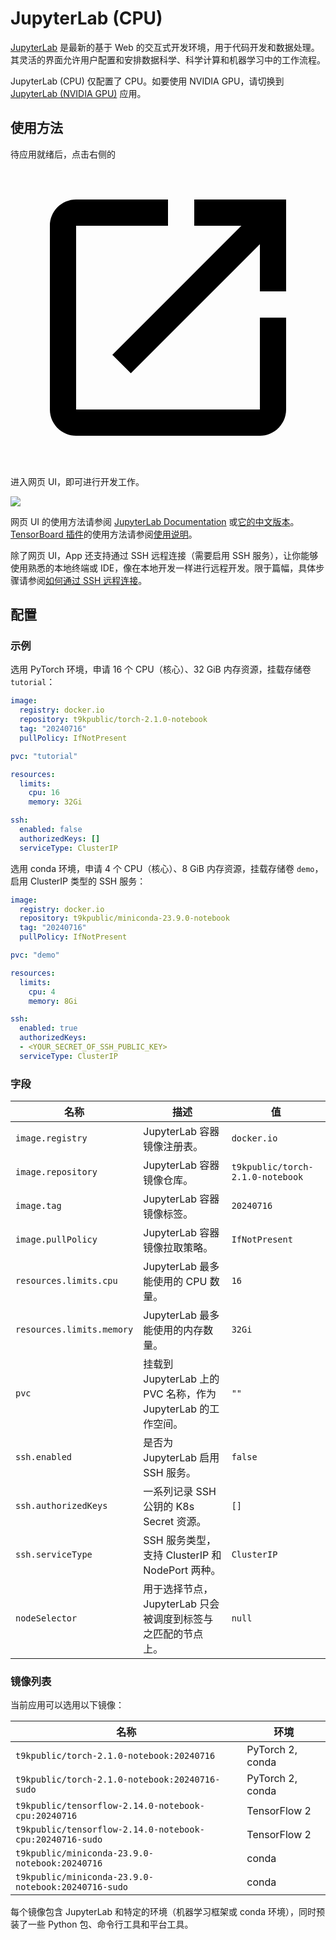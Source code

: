 # JupyterLab (CPU)

[JupyterLab](https://github.com/jupyterlab/jupyterlab) 是最新的基于 Web 的交互式开发环境，用于代码开发和数据处理。其灵活的界面允许用户配置和安排数据科学、科学计算和机器学习中的工作流程。

JupyterLab (CPU) 仅配置了 CPU。如要使用 NVIDIA GPU，请切换到 [JupyterLab (NVIDIA GPU)]() 应用。

## 使用方法

待应用就绪后，点击右侧的 <svg class="MuiSvgIcon-root MuiSvgIcon-colorPrimary MuiSvgIcon-fontSizeMedium css-jxtyyz" focusable="false" aria-hidden="true" viewBox="0 0 24 24" data-testid="OpenInNewIcon"><path d="M19 19H5V5h7V3H5c-1.11 0-2 .9-2 2v14c0 1.1.89 2 2 2h14c1.1 0 2-.9 2-2v-7h-2zM14 3v2h3.59l-9.83 9.83 1.41 1.41L19 6.41V10h2V3z"></path></svg> 进入网页 UI，即可进行开发工作。

![](https://s2.loli.net/2024/08/20/tZiw9cyL6a4Vbkz.png)

网页 UI 的使用方法请参阅 [JupyterLab Documentation](https://jupyterlab.readthedocs.io/en/latest/) 或[它的中文版本](https://jupyterlab.pythonlang.cn/en/latest/)。[TensorBoard 插件](https://github.com/HFAiLab/jupyterlab_tensorboard_pro)的使用方法请参阅[使用说明](https://github.com/HFAiLab/jupyterlab_tensorboard_pro/blob/v4.x/README.zh-cn.md#%E4%BD%BF%E7%94%A8%E8%AF%B4%E6%98%8E)。

除了网页 UI，App 还支持通过 SSH 远程连接（需要启用 SSH 服务），让你能够使用熟悉的本地终端或 IDE，像在本地开发一样进行远程开发。限于篇幅，具体步骤请参阅[如何通过 SSH 远程连接](https://t9k.github.io/ucman/latest/reference/faq/faq-in-jupyterlab-usage.html#%E5%A6%82%E4%BD%95%E9%80%9A%E8%BF%87-ssh-%E8%BF%9C%E7%A8%8B%E8%BF%9E%E6%8E%A5)。

## 配置

### 示例

选用 PyTorch 环境，申请 16 个 CPU（核心）、32 GiB 内存资源，挂载存储卷 `tutorial`：

```yaml
image:
  registry: docker.io
  repository: t9kpublic/torch-2.1.0-notebook
  tag: "20240716"
  pullPolicy: IfNotPresent

pvc: "tutorial"

resources:
  limits:
    cpu: 16
    memory: 32Gi

ssh:
  enabled: false
  authorizedKeys: []
  serviceType: ClusterIP
```

选用 conda 环境，申请 4 个 CPU（核心）、8 GiB 内存资源，挂载存储卷 `demo`，启用 ClusterIP 类型的 SSH 服务：

```yaml
image:
  registry: docker.io
  repository: t9kpublic/miniconda-23.9.0-notebook
  tag: "20240716"
  pullPolicy: IfNotPresent

pvc: "demo"

resources:
  limits:
    cpu: 4
    memory: 8Gi

ssh:
  enabled: true
  authorizedKeys:
  - <YOUR_SECRET_OF_SSH_PUBLIC_KEY>
  serviceType: ClusterIP
```

### 字段

| 名称                      | 描述                                                          | 值                               |
| ------------------------- | ------------------------------------------------------------- | -------------------------------- |
| `image.registry`          | JupyterLab 容器镜像注册表。                                   | `docker.io`                      |
| `image.repository`        | JupyterLab 容器镜像仓库。                                     | `t9kpublic/torch-2.1.0-notebook` |
| `image.tag`               | JupyterLab 容器镜像标签。                                     | `20240716`                       |
| `image.pullPolicy`        | JupyterLab 容器镜像拉取策略。                                 | `IfNotPresent`                   |
| `resources.limits.cpu`    | JupyterLab 最多能使用的 CPU 数量。                            | `16`                             |
| `resources.limits.memory` | JupyterLab 最多能使用的内存数量。                             | `32Gi`                           |
| `pvc`                     | 挂载到 JupyterLab 上的 PVC 名称，作为 JupyterLab 的工作空间。 | `""`                             |
| `ssh.enabled`             | 是否为 JupyterLab 启用 SSH 服务。                             | `false`                          |
| `ssh.authorizedKeys`      | 一系列记录 SSH 公钥的 K8s Secret 资源。                       | `[]`                             |
| `ssh.serviceType`         | SSH 服务类型，支持 ClusterIP 和 NodePort 两种。               | `ClusterIP`                      |
| `nodeSelector`            | 用于选择节点，JupyterLab 只会被调度到标签与之匹配的节点上。   | `null`                           |

### 镜像列表

当前应用可以选用以下镜像：

| 名称                                                     | 环境             |
| -------------------------------------------------------- | ---------------- |
| `t9kpublic/torch-2.1.0-notebook:20240716`                | PyTorch 2, conda |
| `t9kpublic/torch-2.1.0-notebook:20240716-sudo`           | PyTorch 2, conda |
| `t9kpublic/tensorflow-2.14.0-notebook-cpu:20240716`      | TensorFlow 2     |
| `t9kpublic/tensorflow-2.14.0-notebook-cpu:20240716-sudo` | TensorFlow 2     |
| `t9kpublic/miniconda-23.9.0-notebook:20240716`           | conda            |
| `t9kpublic/miniconda-23.9.0-notebook:20240716-sudo`      | conda            |

每个镜像包含 JupyterLab 和特定的环境（机器学习框架或 conda 环境），同时预装了一些 Python 包、命令行工具和平台工具。
